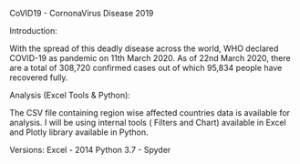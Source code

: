 CoVID19 - CornonaVirus Disease 2019

Introduction:

With the spread of this deadly disease across the world, WHO declared COVID-19 as pandemic on 11th March 2020. As of 22nd March 2020, there are a total of 308,720 confirmed cases out of which 95,834 people have recovered fully.

Analysis (Excel Tools & Python):

The CSV file containing region wise affected countries data is available for analysis. I will be using internal tools ( Filters and Chart) available in Excel and Plotly library available in Python.

Versions:
Excel - 2014
Python 3.7 - Spyder 

